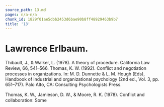 ```yaml
---
source_path: 13.md
pages: n/a-n/a
chunk_id: 1829f01ae5dbb2453d6bae90b8ff48929463b9b7
title: '13'
---
```

# Lawrence Erlbaum.

Thibault, J., & Walker, L. (1978). A theory of procedure. California Law Review, 66, 541–566. Thomas, K. W. (1992). Conﬂict and negotiation processes in organizations. In: M. D. Dunnette & L. M. Hough (Eds), Handbook of industrial and organizational psychology (2nd ed., Vol. 3, pp. 651–717). Palo Alto, CA: Consulting Psychologists Press.

Thomas, K. W., Jamieson, D. W., & Moore, R. K. (1978). Conﬂict and collaboration: Some

